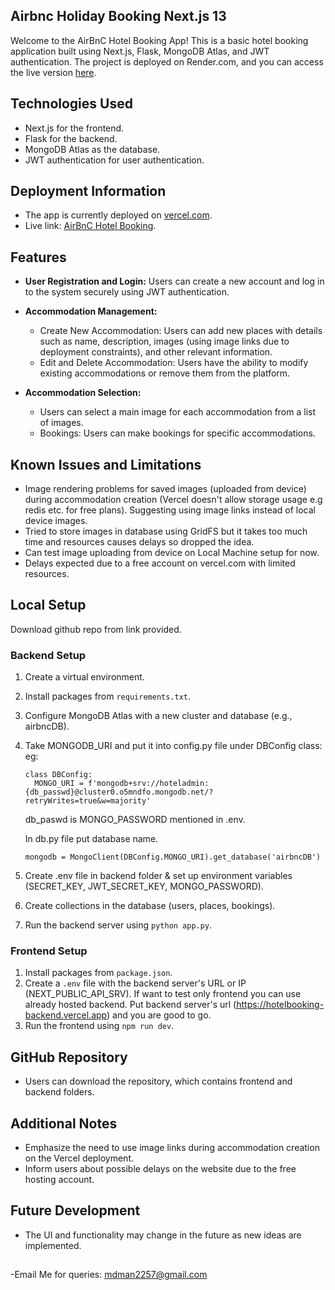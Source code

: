 ## Airbnc Holiday Booking Next.js 13
Welcome to the AirBnC Hotel Booking App! This is a basic hotel booking application built using Next.js, Flask, MongoDB Atlas, and JWT authentication. The project is deployed on Render.com, and you can access the live version [here](https://airbnc-holidays.vercel.app).

## Technologies Used

- Next.js for the frontend.
- Flask for the backend.
- MongoDB Atlas as the database.
- JWT authentication for user authentication.

## Deployment Information

- The app is currently deployed on [vercel.com](https://airbnc-holidays.vercel.app/).
- Live link: [AirBnC Hotel Booking](https://airbnc-holidays.vercel.app/).


## Features

- **User Registration and Login:** Users can create a new account and log in to the system securely using JWT authentication.

- **Accommodation Management:**
  - Create New Accommodation: Users can add new places with details such as name, description, images (using image links due to deployment constraints), and other relevant information.
  - Edit and Delete Accommodation: Users have the ability to modify existing accommodations or remove them from the platform.

- **Accommodation Selection:**
  - Users can select a main image for each accommodation from a list of images.
  - Bookings: Users can make bookings for specific accommodations.


## Known Issues and Limitations

- Image rendering problems for saved images (uploaded from device) during accommodation creation (Vercel doesn't allow storage usage e.g redis etc. for free plans). Suggesting using image links instead of local device images.
- Tried to store images in database using GridFS but it takes too much time and resources causes delays so dropped the idea.
- Can test image uploading from device on Local Machine setup for now.
- Delays expected due to a free account on vercel.com with limited resources.


## Local Setup

Download github repo from link provided.

### Backend Setup

1. Create a virtual environment.
2. Install packages from `requirements.txt`.
3. Configure MongoDB Atlas with a new cluster and database (e.g., airbncDB).
4. Take MONGODB_URI and put it into config.py file under DBConfig class: eg:

    ```
    class DBConfig:
      MONGO_URI = f'mongodb+srv://hoteladmin:{db_passwd}@cluster0.o5mndfo.mongodb.net/?retryWrites=true&w=majority'
    ```
   db_paswd is MONGO_PASSWORD mentioned in .env.

   In db.py file put database name.

   ```
   mongodb = MongoClient(DBConfig.MONGO_URI).get_database('airbncDB')
   ``` 
5. Create .env file in backend folder & set up environment variables (SECRET_KEY, JWT_SECRET_KEY, MONGO_PASSWORD).
6. Create collections in the database (users, places, bookings).
7. Run the backend server using `python app.py`.


### Frontend Setup

1. Install packages from `package.json`.
2. Create a `.env` file with the backend server's URL or IP (NEXT_PUBLIC_API_SRV). If want to test only frontend you can use already hosted backend. Put backend server's url (https://hotelbooking-backend.vercel.app) and you are good to go.
4. Run the frontend using `npm run dev`.


## GitHub Repository

- Users can download the repository, which contains frontend and backend folders.

## Additional Notes

- Emphasize the need to use image links during accommodation creation on the Vercel deployment.
- Inform users about possible delays on the website due to the free hosting account.

## Future Development

- The UI and functionality may change in the future as new ideas are implemented.

##
-Email Me for queries: mdman2257@gmail.com
